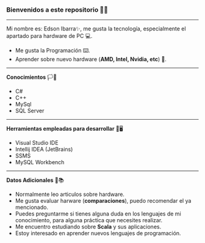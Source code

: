 ### Bienvenidos a este repositorio 👋:stuck_out_tongue_winking_eye:
___
Mi nombre es: Edson Ibarra:sparkles:, me gusta la tecnología, especialmente el apartado para hardware de PC :computer:.
- Me gusta la Programación ⌨️.
- Aprender sobre nuevo hardware (**AMD, Intel, Nvidia, etc**) 🏢.
___
**Conocimientos** 🏳️🍎
- C#
- C++
- MySql
- SQL Server
___
**Herramientas empleadas para desarrollar** 🧰🖥️
- Visual Studio IDE
- Intellij IDEA (JetBrains)
- SSMS
- MySQL Workbench
___
**Datos Adicionales** 👀📚
- Normalmente leo articulos sobre hardware.
- Me gusta evaluar harware (**comparaciones**), puedo recomendar el ya mencionado.
- Puedes preguntarme si tienes alguna duda en los lenguajes de mi conocimiento, para alguna práctica que necesites realizar.
- Me encuentro estudiando sobre **Scala** y sus aplicaciones.
- Estoy interesado en aprender nuevos lenguajes de programación.
